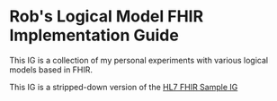 # Rob's Logical Model FHIR Implementation Guide
This IG is a collection of my personal experiments with various logical models based in FHIR.

This IG is a stripped-down version of the [HL7 FHIR Sample IG](https://github.com/FHIR/sample-ig)